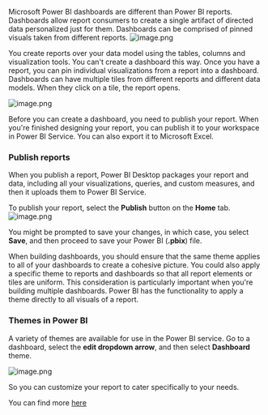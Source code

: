 Microsoft Power BI dashboards are different than Power BI reports. Dashboards allow report consumers to create a single artifact of directed data personalized just for them. Dashboards can be comprised of pinned visuals taken from different reports.
![image.png](https://dphi-live.s3.amazonaws.com/media_uploads/image_73768fd9ce0a411b90e42694447cf4aa.png)

You create reports over your data model using the tables, columns and visualization tools. You can't create a dashboard this way. Once you have a report, you can pin individual visualizations from a report into a dashboard. Dashboards can have multiple tiles from different reports and different data models. When they click on a tile, the report opens. 

![image.png](https://dphi-live.s3.amazonaws.com/media_uploads/image_d0e1554725eb4babad794c1e76f379dd.png)

Before you can create a dashboard, you need to publish your report. When you're finished designing your report, you can publish it to your workspace in Power BI Service. You can also export it to Microsoft Excel.

### Publish reports

When you publish a report, Power BI Desktop packages your report and data, including all your visualizations, queries, and custom measures, and then it uploads them to Power BI Service.

To publish your report, select the **Publish** button on the **Home** tab.
![image.png](https://dphi-live.s3.amazonaws.com/media_uploads/image_5a502568658340478e99410d17502145.png)

You might be prompted to save your changes, in which case, you select **Save**, and then proceed to save your Power BI (**.pbix**) file.

When building dashboards, you should ensure that the same theme applies to all of your dashboards to create a cohesive picture. You could also apply a specific theme to reports and dashboards so that all report elements or tiles are uniform. This consideration is particularly important when you're building multiple dashboards. Power BI has the functionality to apply a theme directly to all visuals of a report.

### Themes in Power BI

A variety of themes are available for use in the Power BI service. Go to a dashboard, select the **edit dropdown arrow**, and then select **Dashboard** theme.

![image.png](https://dphi-live.s3.amazonaws.com/media_uploads/image_9b753c22887d4929ac1a5b116f343f82.png)

So you can customize your report to cater specifically to your needs.




 You can find more [here](https://learn.microsoft.com/en-us/power-bi/create-reports/service-dashboards)